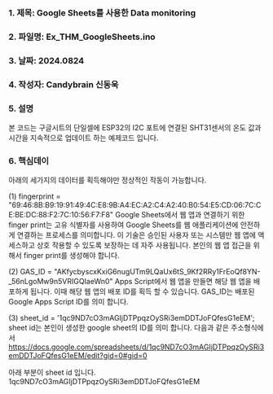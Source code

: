 ### 1. 제목: Google Sheets를 사용한 Data monitoring 
### 2. 파일명: Ex_THM_GoogleSheets.ino
### 3. 날짜: 2024.0824
### 4. 작성자: Candybrain 신동욱
### 5. 설명
본 코드는 구글시트의 단일셀에 ESP32의 I2C 포트에 연결된 SHT31센서의 온도 값과 시간을 지속적으로 업데이트 하는 예제코드 입니다.
### 6. 핵심데이
아래의 세가지의 데이터를 획득해야만 정상적인 작동이 가능합니다.

(1) fingerprint = "69:46:8B:B9:19:91:49:4C:E8:9B:A4:EC:A2:C4:A2:40:B0:54:E5:CD:06:7C:CE:BE:DC:88:F2:7C:10:56:F7:F8"
Google Sheets에서 웹 앱과 연결하기 위한 finger print는 고유 식별자를 사용하여 
Google Sheets를 웹 애플리케이션에 안전하게 연결하는 프로세스를 의미합니다. 
이 기술은 승인된 사용자 또는 시스템만 웹 앱에 액세스하고 상호 작용할 수 있도록 보장하는 데 자주 사용됩니다.
본인의 웹 앱 접근을 위해서 finger print를 생성해야 합니다.

(2) GAS_ID = "AKfycbyscxKxiG6nugUTm9LQaUx6tS_9Kf2RRy1FrEoQf8YN-_56nLgoMw9n5VRIGQIaeWn0"
Apps Script에서 웹 앱을 만들면 해당 웹 앱을 배포하게 됩니다. 이때 해당 웹 앱의 배포 ID를 획득 할 수 있습니다. 
GAS_ID는 배포된 Google Apps Script ID를 의미 합니다. 

(3) sheet_id = '1qc9ND7cO3mAGIjDTPpqzOySRi3emDDTJoFQfesG1eEM';
sheet id는 본인이 생성한 google sheet의 ID를 의미 합니다. 
다음과 같은 주소형식에서 
https://docs.google.com/spreadsheets/d/1qc9ND7cO3mAGIjDTPpqzOySRi3emDDTJoFQfesG1eEM/edit?gid=0#gid=0

아래 부분이 sheet id 입니다. 
1qc9ND7cO3mAGIjDTPpqzOySRi3emDDTJoFQfesG1eEM
